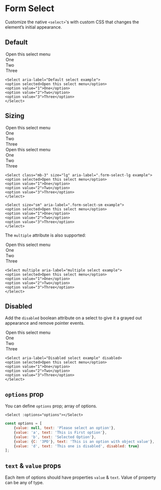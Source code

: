 # Form Select

Customize the native `<select>`'s with custom CSS that changes the element’s initial appearance.

## Default

<WSelect aria-label="Default select example">
  <option selected>Open this select menu</option>
  <option value="1">One</option>
  <option value="2">Two</option>
  <option value="3">Three</option>
</WSelect>

```vue
<Select aria-label="Default select example">
<option selected>Open this select menu</option>
<option value="1">One</option>
<option value="2">Two</option>
<option value="3">Three</option>
</Select>
```

## Sizing

<WSelect class="mb-3" size="lg" aria-label=".form-select-lg example">
  <option selected>Open this select menu</option>
  <option value="1">One</option>
  <option value="2">Two</option>
  <option value="3">Three</option>
</WSelect>

<WSelect size="sm" aria-label=".form-select-sm example">
  <option selected>Open this select menu</option>
  <option value="1">One</option>
  <option value="2">Two</option>
  <option value="3">Three</option>
</WSelect>

```vue
<Select class="mb-3" size="lg" aria-label=".form-select-lg example">
<option selected>Open this select menu</option>
<option value="1">One</option>
<option value="2">Two</option>
<option value="3">Three</option>
</Select>

<Select size="sm" aria-label=".form-select-sm example">
<option selected>Open this select menu</option>
<option value="1">One</option>
<option value="2">Two</option>
<option value="3">Three</option>
</Select>
```

The `multiple` attribute is also supported:

<WSelect class="form-select" multiple aria-label="multiple select example">
  <option selected>Open this select menu</option>
  <option value="1">One</option>
  <option value="2">Two</option>
  <option value="3">Three</option>
</WSelect>

```vue
<Select multiple aria-label="multiple select example">
<option selected>Open this select menu</option>
<option value="1">One</option>
<option value="2">Two</option>
<option value="3">Three</option>
</Select>
```

## Disabled

Add the `disabled` boolean attribute on a select to give it a grayed out appearance and remove pointer events.

<WSelect aria-label="Disabled select example" disabled>
  <option selected>Open this select menu</option>
  <option value="1">One</option>
  <option value="2">Two</option>
  <option value="3">Three</option>
</WSelect>

```vue
<Select aria-label="Disabled select example" disabled>
<option selected>Open this select menu</option>
<option value="1">One</option>
<option value="2">Two</option>
<option value="3">Three</option>
</Select>
```

## `options` prop

You can define `options` prop; array of options.

<WSelect :options="options"></WSelect>

<WTabs class="mt-3">
<WTab title="Markup">

```vue
<Select :options="options"></Select>
```
</WTab>
<WTab title="script">

```javascript
const options = [
    {value: null, text: 'Please select an option'},
    {value: 'a', text: 'This is First option'},
    {value: 'b', text: 'Selected Option'},
    {value: {C: '3PO'}, text: 'This is an option with object value'},
    {value: 'd', text: 'This one is disabled', disabled: true}
];
```

</WTab>
</WTabs>

##  `text` & `value` props

Each item of options should have properties `value` & `text`. Value of property can be any of type.


<script>
export default {
    data(){
        return{
            options:[
                { value: null, text: 'Please select an option' },
                { value: 'a', text: 'This is First option' },
                { value: 'b', text: 'Selected Option' },
                { value: { C: '3PO' }, text: 'This is an option with object value' },
                { value: 'd', text: 'This one is disabled', disabled: true }
            ]
        }
    }
}
</script>